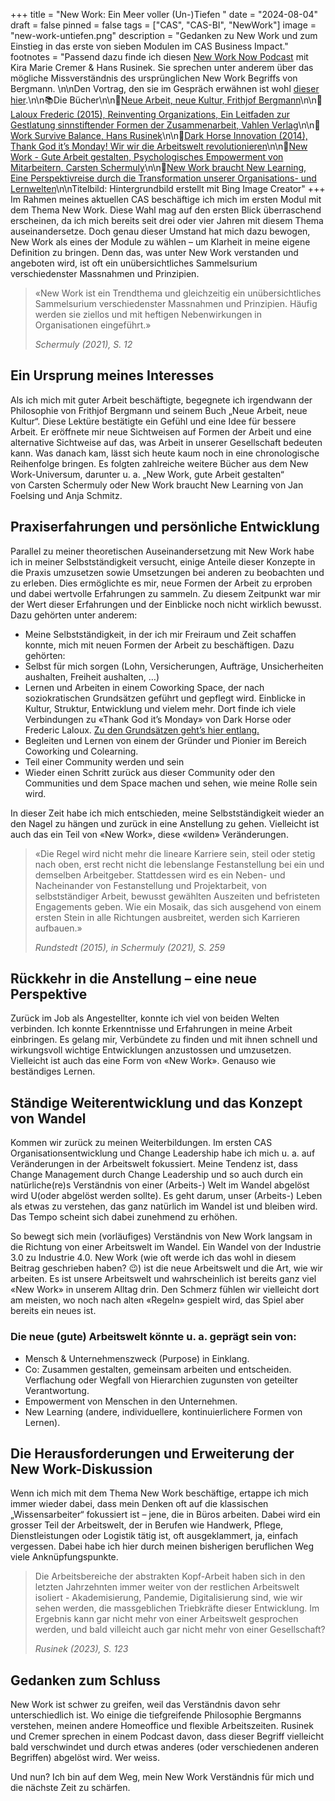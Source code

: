 +++
title = "New Work: Ein Meer voller (Un-)Tiefen "
date = "2024-08-04"
draft = false
pinned = false
tags = ["CAS", "CAS-BI", "NewWork"]
image = "new-work-untiefen.png"
description = "Gedanken zu New Work und zum Einstieg in das erste von sieben Modulen im CAS Business Impact."
footnotes = "Passend dazu finde ich diesen [New Work Now Podcast](https://open.spotify.com/episode/2r74HQJzc2CBKof122KWUo?si=62a7897c4d6f419e) mit Kira Marie Cremer & Hans Rusinek. Sie sprechen unter anderem über das mögliche Missverständnis des ursprünglichen New Work Begriffs von Bergmann. \n\nDen Vortrag, den sie im Gespräch erwähnen ist wohl [dieser hier](https://youtu.be/29IoGFD86QM).\n\n📚Die Bücher\n\n📕[Neue Arbeit, neue Kultur, Frithjof Bergmann](https://www.exlibris.ch/de/buecher-buch/deutschsprachige-buecher/frithjof-bergmann/neue-arbeit-neue-kultur/id/9783867812085/)\n\n📘[Laloux Frederic (2015), Reinventing Organizations, Ein Leitfaden zur Gestlatung sinnstiftender Formen der Zusammenarbeit, Vahlen Verlag](https://www.exlibris.ch/de/buecher-buch/deutschsprachige-buecher/frederic-laloux/reinventing-organizations/id/9783800649136/)\n\n📕[Work Survive Balance, Hans Rusinek](https://www.exlibris.ch/de/buecher-buch/deutschsprachige-buecher/hans-rusinek/work-survive-balance/id/9783451399657/)\n\n📘[Dark Horse Innovation (2014), Thank God it’s Monday! Wir wir die Arbeitswelt revolutionieren](https://www.exlibris.ch/de/buecher-buch/deutschsprachige-buecher/dark-horse-innovation/thank-god-its-monday/id/9783430201711/)\n\n📕[New Work - Gute Arbeit gestalten, Psychologisches Empowerment von Mitarbeitern, Carsten Schermuly](https://www.exlibris.ch/de/buecher-buch/deutschsprachige-buecher/carsten-c-schermuly/new-work-gute-arbeit-gestalten/id/9783648176290/)\n\n📘[New Work braucht New Learning, Eine Perspektivreise durch die Transformation unserer Organisations- und Lernwelten](https://www.exlibris.ch/de/buecher-buch/deutschsprachige-buecher/jan-foelsing/new-work-braucht-new-learning/id/9783658327576/)\n\nTitelbild: Hintergrundbild erstellt mit Bing Image Creator"
+++
Im Rahmen meines aktuellen CAS beschäftige ich mich im ersten Modul mit dem Thema New Work. Diese Wahl mag auf den ersten Blick überraschend erscheinen, da ich mich bereits seit drei oder vier Jahren mit diesem Thema auseinandersetze. Doch genau dieser Umstand hat mich dazu bewogen, New Work als eines der Module zu wählen – um Klarheit in meine eigene Definition zu bringen. Denn das, was unter New Work verstanden und angeboten wird, ist oft ein unübersichtliches Sammelsurium verschiedenster Massnahmen und Prinzipien.

> «New Work ist ein Trendthema und gleichzeitig ein unübersichtliches Sammelsurium verschiedenster Massnahmen und Prinzipien. Häufig werden sie ziellos und mit heftigen Nebenwirkungen in Organisationen eingeführt.» 
>
> *Schermuly (2021), S. 12*

## Ein Ursprung meines Interesses

Als ich mich mit guter Arbeit beschäftigte, begegnete ich irgendwann der Philosophie von Frithjof Bergmann und seinem Buch „Neue Arbeit, neue Kultur“. Diese Lektüre bestätigte ein Gefühl und eine Idee für bessere Arbeit. Er eröffnete mir neue Sichtweisen auf Formen der Arbeit und eine alternative Sichtweise auf das, was Arbeit in unserer Gesellschaft bedeuten kann. Was danach kam, lässt sich heute kaum noch in eine chronologische Reihenfolge bringen. Es folgten zahlreiche weitere Bücher aus dem New Work-Universum, darunter u. a. „New Work, gute Arbeit gestalten“ von Carsten Schermuly oder New Work braucht New Learning von Jan Foelsing und Anja Schmitz.

## Praxiserfahrungen und persönliche Entwicklung

Parallel zu meiner theoretischen Auseinandersetzung mit New Work habe ich in meiner Selbstständigkeit versucht, einige Anteile dieser Konzepte in die Praxis umzusetzen sowie Umsetzungen bei anderen zu beobachten und zu erleben. Dies ermöglichte es mir, neue Formen der Arbeit zu erproben und dabei wertvolle Erfahrungen zu sammeln. Zu diesem Zeitpunkt war mir der Wert dieser Erfahrungen und der Einblicke noch nicht wirklich bewusst. Dazu gehörten unter anderem:

* Meine Selbstständigkeit, in der ich mir Freiraum und Zeit schaffen konnte, mich mit neuen Formen der Arbeit zu beschäftigen. Dazu gehörten:
* Selbst für mich sorgen (Lohn, Versicherungen, Aufträge, Unsicherheiten aushalten, Freiheit aushalten, …) 
* Lernen und Arbeiten in einem Coworking Space, der nach soziokratischen Grundsätzen geführt und gepflegt wird. Einblicke in Kultur, Struktur, Entwicklung und vielem mehr. Dort finde ich viele Verbindungen zu «Thank God it’s Monday» von Dark Horse oder Frederic Laloux. [Zu den Grundsätzen geht’s hier entlang.](https://www.effinger.ch/grundsaetze/)
* Begleiten und Lernen von einem der Gründer und Pionier im Bereich Coworking und Colearning.
* Teil einer Community werden und sein
* Wieder einen Schritt zurück aus dieser Community oder den Communities und dem Space machen und sehen, wie meine Rolle sein wird.

In dieser Zeit habe ich mich entschieden, meine Selbstständigkeit wieder an den Nagel zu hängen und zurück in eine Anstellung zu gehen. Vielleicht ist auch das ein Teil von «New Work», diese «wilden» Veränderungen.

> «Die Regel wird nicht mehr die lineare Karriere sein, steil oder stetig nach oben, erst recht nicht die lebenslange Festanstellung bei ein und demselben Arbeitgeber. Stattdessen wird es ein Neben- und Nacheinander von Festanstellung und Projektarbeit, von selbstständiger Arbeit, bewusst gewählten Auszeiten und befristeten Engagements geben. Wie ein Mosaik, das sich ausgehend von einem ersten Stein in alle Richtungen ausbreitet, werden sich Karrieren aufbauen.» 
>
> *Rundstedt (2015), in Schermuly (2021), S. 259*

## Rückkehr in die Anstellung – eine neue Perspektive

Zurück im Job als Angestellter, konnte ich viel von beiden Welten verbinden. Ich konnte Erkenntnisse und Erfahrungen in meine Arbeit einbringen. Es gelang mir, Verbündete zu finden und mit ihnen schnell und wirkungsvoll wichtige Entwicklungen anzustossen und umzusetzen. Vielleicht ist auch das eine Form von «New Work». Genauso wie beständiges Lernen. 

## Ständige Weiterentwicklung und das Konzept von Wandel

Kommen wir zurück zu meinen Weiterbildungen. Im ersten CAS Organisationsentwicklung und Change Leadership habe ich mich u. a. auf Veränderungen in der Arbeitswelt fokussiert. Meine Tendenz ist, dass Change Management durch Change Leadership und so auch durch ein natürliche(re)s Verständnis von einer (Arbeits-) Welt im Wandel abgelöst wird U(oder abgelöst werden sollte). Es geht darum, unser (Arbeits-) Leben als etwas zu verstehen, das ganz natürlich im Wandel ist und bleiben wird. Das Tempo scheint sich dabei zunehmend zu erhöhen. 

So bewegt sich mein (vorläufiges) Verständnis von New Work langsam in die Richtung von einer Arbeitswelt im Wandel. Ein Wandel von der Industrie 3.0 zu Industrie 4.0. New Work (wie oft werde ich das wohl in diesem Beitrag geschrieben haben? 😉) ist die neue Arbeitswelt und die Art, wie wir arbeiten. Es ist unsere Arbeitswelt und wahrscheinlich ist bereits ganz viel «New Work» in unserem Alltag drin. Den Schmerz fühlen wir vielleicht dort am meisten, wo noch nach alten «Regeln» gespielt wird, das Spiel aber bereits ein neues ist.  

### Die neue (gute) Arbeitswelt könnte u. a. geprägt sein von:  

* Mensch & Unternehmenszweck (Purpose) in Einklang.
* Co: Zusammen gestalten, gemeinsam arbeiten und entscheiden. Verflachung oder Wegfall von Hierarchien zugunsten von geteilter Verantwortung.
* Empowerment von Menschen in den Unternehmen.
* New Learning (andere, individuellere, kontinuierlichere Formen von Lernen).

## Die Herausforderungen und Erweiterung der New Work-Diskussion

Wenn ich mich mit dem Thema New Work beschäftige, ertappe ich mich immer wieder dabei, dass mein Denken oft auf die klassischen „Wissensarbeiter“ fokussiert ist – jene, die in Büros arbeiten. Dabei wird ein grosser Teil der Arbeitswelt, der in Berufen wie Handwerk, Pflege, Dienstleistungen oder Logistik tätig ist, oft ausgeklammert, ja, einfach vergessen. Dabei habe ich hier durch meinen bisherigen beruflichen Weg viele Anknüpfungspunkte. 

> Die Arbeitsbereiche der abstrakten Kopf-Arbeit haben sich in den letzten Jahrzehnten immer weiter von der restlichen Arbeitswelt isoliert - Akademisierung, Pandemie, Digitalisierung sind, wie wir sehen werden, die massgeblichen Triebkräfte dieser Entwicklung. Im Ergebnis kann gar nicht mehr von einer Arbeitswelt gesprochen werden, und bald villeicht auch gar nicht mehr von einer Gesellschaft? 
>
> *Rusinek (2023),  S. 123*

## Gedanken zum Schluss

New Work ist schwer zu greifen, weil das Verständnis davon sehr unterschiedlich ist. Wo einige die tiefgreifende Philosophie Bergmanns verstehen, meinen andere Homeoffice und flexible Arbeitszeiten. Rusinek und Cremer sprechen in einem Podcast davon, dass dieser Begriff vielleicht bald verschwindet und durch etwas anderes (oder verschiedenen anderen Begriffen) abgelöst wird. Wer weiss. 

Und nun? Ich bin auf dem Weg, mein New Work Verständnis für mich und die nächste Zeit zu schärfen.